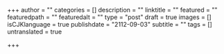 +++
author = ""
categories = []
description = ""
linktitle = ""
featured = ""
featuredpath = ""
featuredalt = ""
type = "post"
draft = true
images = []
isCJKlanguage = true
publishdate = "2112-09-03"
subtitle = ""
tags = []
untranslated = true

+++
